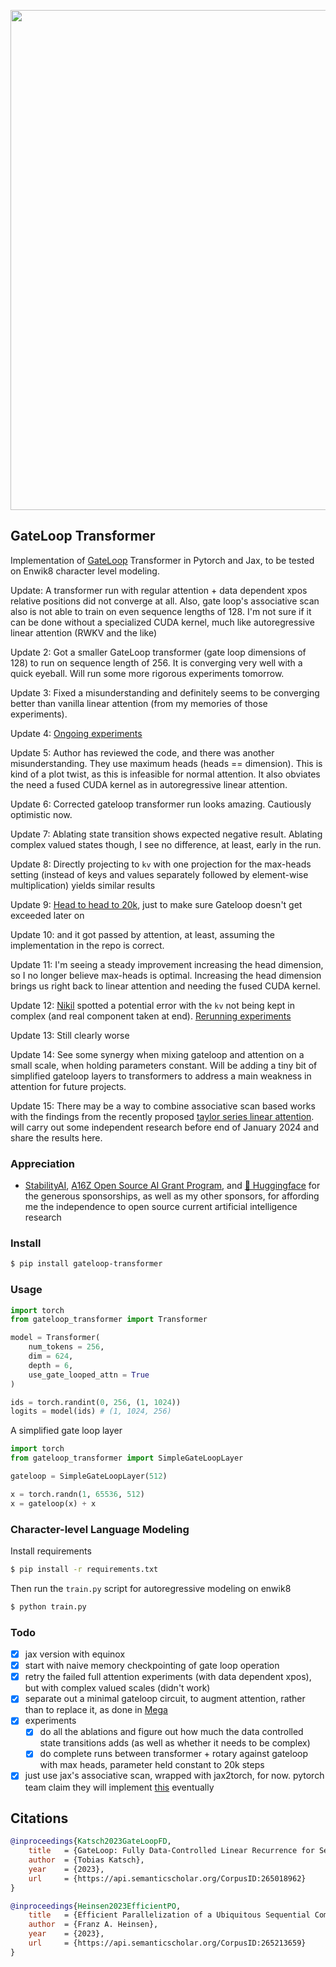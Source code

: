 <img src="./gateloop.png" width="800px"></img>

## GateLoop Transformer

Implementation of <a href="https://arxiv.org/abs/2311.01927">GateLoop</a> Transformer in Pytorch and Jax, to be tested on Enwik8 character level modeling.

Update: A transformer run with regular attention + data dependent xpos relative positions did not converge at all. Also, gate loop's associative scan also is not able to train on even sequence lengths of 128. I'm not sure if it can be done without a specialized CUDA kernel, much like autoregressive linear attention (RWKV and the like)

Update 2: Got a smaller GateLoop transformer (gate loop dimensions of 128) to run on sequence length of 256. It is converging very well with a quick eyeball. Will run some more rigorous experiments tomorrow.

Update 3: Fixed a misunderstanding and definitely seems to be converging better than vanilla linear attention (from my memories of those experiments).

Update 4: <a href="https://api.wandb.ai/links/lucidrains/ysbz84fn">Ongoing experiments</a>

Update 5: Author has reviewed the code, and there was another misunderstanding. They use maximum heads (heads == dimension). This is kind of a plot twist, as this is infeasible for normal attention. It also obviates the need a fused CUDA kernel as in autoregressive linear attention.

Update 6: Corrected gateloop transformer run looks amazing. Cautiously optimistic now.

Update 7: Ablating state transition shows expected negative result. Ablating complex valued states though, I see no difference, at least, early in the run.

Update 8: Directly projecting to `kv` with one projection for the max-heads setting (instead of keys and values separately followed by element-wise multiplication) yields similar results

Update 9: <a href="https://api.wandb.ai/links/lucidrains/do1i9rx0">Head to head to 20k</a>, just to make sure Gateloop doesn't get exceeded later on

Update 10: and it got passed by attention, at least, assuming the implementation in the repo is correct.

Update 11: I'm seeing a steady improvement increasing the head dimension, so I no longer believe max-heads is optimal. Increasing the head dimension brings us right back to linear attention and needing the fused CUDA kernel.

Update 12: <a href="https://github.com/cnapun">Nikil</a> spotted a potential error with the `kv` not being kept in complex (and real component taken at end). <a href="https://api.wandb.ai/links/lucidrains/lgz368mf">Rerunning experiments</a>

Update 13: Still clearly worse

Update 14: See some synergy when mixing gateloop and attention on a small scale, when holding parameters constant. Will be adding a tiny bit of simplified gateloop layers to transformers to address a main weakness in attention for future projects.

Update 15: There may be a way to combine associative scan based works with the findings from the recently proposed <a href="https://arxiv.org/abs/2312.04927">taylor series linear attention</a>. will carry out some independent research before end of January 2024 and share the results here.

### Appreciation

- <a href="https://stability.ai/">StabilityAI</a>, <a href="https://a16z.com/supporting-the-open-source-ai-community/">A16Z Open Source AI Grant Program</a>, and <a href="https://huggingface.co/">🤗 Huggingface</a> for the generous sponsorships, as well as my other sponsors, for affording me the independence to open source current artificial intelligence research

### Install

```bash
$ pip install gateloop-transformer
```

### Usage

```python
import torch
from gateloop_transformer import Transformer

model = Transformer(
    num_tokens = 256,
    dim = 624,
    depth = 6,
    use_gate_looped_attn = True
)

ids = torch.randint(0, 256, (1, 1024))
logits = model(ids) # (1, 1024, 256)
```

A simplified gate loop layer

```python
import torch
from gateloop_transformer import SimpleGateLoopLayer

gateloop = SimpleGateLoopLayer(512)

x = torch.randn(1, 65536, 512)
x = gateloop(x) + x
```
### Character-level Language Modeling

Install requirements

```bash
$ pip install -r requirements.txt
```

Then run the `train.py` script for autoregressive modeling on enwik8

```bash
$ python train.py
```

### Todo

- [x] jax version with equinox
- [x] start with naive memory checkpointing of gate loop operation
- [x] retry the failed full attention experiments (with data dependent xpos), but with complex valued scales (didn't work)
- [x] separate out a minimal gateloop circuit, to augment attention, rather than to replace it, as done in <a href="https://arxiv.org/abs/2209.10655">Mega</a>
- [x] experiments
    - [x] do all the ablations and figure out how much the data controlled state transitions adds (as well as whether it needs to be complex)
    - [x] do complete runs between transformer + rotary against gateloop with max heads, parameter held constant to 20k steps
- [x] just use jax's associative scan, wrapped with jax2torch, for now. pytorch team claim they will implement <a href="https://github.com/pytorch/pytorch/issues/95408">this</a> eventually

## Citations

```bibtex
@inproceedings{Katsch2023GateLoopFD,
    title   = {GateLoop: Fully Data-Controlled Linear Recurrence for Sequence Modeling},
    author  = {Tobias Katsch},
    year    = {2023},
    url     = {https://api.semanticscholar.org/CorpusID:265018962}
}
```

```bibtex
@inproceedings{Heinsen2023EfficientPO,
    title   = {Efficient Parallelization of a Ubiquitous Sequential Computation},
    author  = {Franz A. Heinsen},
    year    = {2023},
    url     = {https://api.semanticscholar.org/CorpusID:265213659}
}
```
